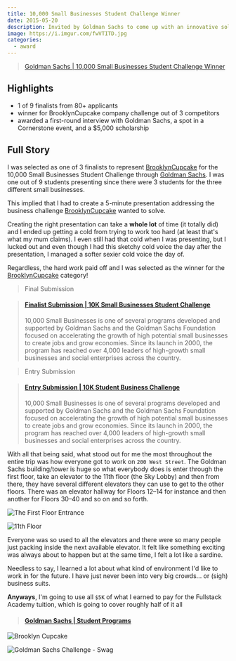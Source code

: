 ```yaml
---
title: 10,000 Small Businesses Student Challenge Winner
date: 2015-05-20
description: Invited by Goldman Sachs to come up with an innovative solution to one of three business challenges.
image: https://i.imgur.com/fwVTITD.jpg
categories:
  - award
---
```


> [Goldman Sachs | 10,000 Small Businesses Student Challenge Winner](http://www.goldmansachs.com/careers/students-and-graduates/our-programs/americas-programs/student-challenge.html)

## Highlights

- 1 of 9 finalists from 80+ applicants
- winner for BrooklynCupcake company challenge out of 3 competitors
- awarded a first-round interview with Goldman Sachs, a spot in a Cornerstone event, and a $5,000 scholarship

## Full Story

I was selected as one of 3 finalists to represent [BrooklynCupcake](https://brooklyncupcake.com 'BrooklynCupcake') for the 10,000 Small Businesses Student Challenge through [Goldman Sachs](https://www.goldmansachs.com/ 'Goldman Sachs'). I was one out of 9 students presenting since there were 3 students for the three different small businesses.

This implied that I had to create a 5-minute presentation addressing the business challenge [BrooklynCupcake](https://brooklyncupcake.com 'BrooklynCupcake') wanted to solve.

Creating the right presentation can take a **whole lot** of time (it totally did) and I ended up getting a cold from trying to work too hard (at least that's what my mum claims). I even still had that cold when I was presenting, but I lucked out and even though I had this sketchy cold voice the day after the presentation, I managed a softer sexier cold voice the day of.

Regardless, the hard work paid off and I was selected as the winner for the [BrooklynCupcake](https://brooklyncupcake.com 'BrooklynCupcake') category!

> Final Submission

<blockquote class="embedly-card"><h4><a href="https://www.youtube.com/watch?v=fZ1iTIHHXmE">Finalist Submission | 10K Small Businesses Student Challenge</a></h4><p>10,000 Small Businesses is one of several programs developed and supported by Goldman Sachs and the Goldman Sachs Foundation focused on accelerating the growth of high potential small businesses to create jobs and grow economies. Since its launch in 2000, the program has reached over 4,000 leaders of high-growth small businesses and social enterprises across the country.</p></blockquote>
<script async src="//cdn.embedly.com/widgets/platform.js" charset="UTF-8"></script>

> Entry Submission

<blockquote class="embedly-card"><h4><a href="https://www.youtube.com/watch?v=4a6rEjB8KH8">Entry Submission | 10K Student Business Challenge</a></h4><p>10,000 Small Businesses is one of several programs developed and supported by Goldman Sachs and the Goldman Sachs Foundation focused on accelerating the growth of high potential small businesses to create jobs and grow economies. Since its launch in 2000, the program has reached over 4,000 leaders of high-growth small businesses and social enterprises across the country.</p></blockquote>
<script async src="//cdn.embedly.com/widgets/platform.js" charset="UTF-8"></script>

With all that being said, what stood out for me the most throughout the entire trip was how everyone got to work on `200 West Street`. The Goldman Sachs building/tower is huge so what everybody does is enter through the first floor, take an elevator to the 11th floor (the Sky Lobby) and then from there, they have several different elevators they can use to get to the other floors. There was an elevator hallway for Floors 12–14 for instance and then another for Floors 30–40 and so on and so forth.

![The First Floor Entrance](https://farm6.static.flickr.com/5286/5319954555_189fc82df2_b.jpg)

![11th Floor](https://static.businessinsider.com/image/5012d4beecad043223000007-590/foursquare-user-hugh-c-snapped-a-shot-of-goldmans-sky-lobby-inside-its-200-west-offices.jpg)

Everyone was so used to all the elevators and there were so many people just packing inside the next available elevator. It felt like something exciting was always about to happen but at the same time, I felt a lot like a sardine.

Needless to say, I learned a lot about what kind of environment I'd like to work in for the future. I have just never been into very big crowds... or (sigh) business suits.

**Anyways**, I'm going to use all `$5K` of what I earned to pay for the Fullstack Academy tuition, which is going to cover roughly half of it all

<blockquote class="embedly-card"><h4><a href="http://www.goldmansachs.com/careers/students/programs/">Goldman Sachs | Student Programs</a></h4></blockquote>
<script async src="//cdn.embedly.com/widgets/platform.js" charset="UTF-8"></script>

![Brooklyn Cupcake](https://lh3.googleusercontent.com/vjMhq3iMVKtWoKWwncUb1_urR9evTAQdvaPNZ-IUc0PnFvudbEySlqhfjjMO60chyOluf0XJKJ1IaBz3MeZ2Yvm6MF7KmdpYTYVpMyFHSlT3P33F2GKub6e-jitvP7fZTC7mq_OrcdMyCk7m52z1KihYsvF_ShrqIkBMEkCbGYESeOkRWJQOFvgrkJfIIWfYSxDknhx2-82JC7bS_GTrUYoPpBXojVLJKE2D57Znwn6y0W4ourgfmj2XinJOpO6gaIIkOkwiXab4BBadnMyAGeebqKyQMrvP-ywCHEtuwIUkSnvrRQeP0eS7GLZj0lcx4_M-7mAgwgGliBtIQ3zNEVBvLRjsln2wX0IcG0nbWgDjCL56iDMux3XVjXeMmRzAv6RH_nl-TOvb-XhuSfba92QW08R3N1FF4tI1ruYTpgEajHbRTl6lD4jhqn8bVkxNoDcSkyZ4lyxNAQ6_pjS4Zq2CHx4UfUeN7PZKTKiStpugG7VYK_lTEkELSv6M71_81HCpvybaXD_tBe6lBWZllYQCenIzXNxWDONkfCeZLFdx5EsmMkC4zTJ3dZykYTb3J6IezxVXaBURSmhzjen0xrUJqgAIP9o=s1292-w1292-h969-no)

![Goldman Sachs Challenge - Swag](https://lh3.googleusercontent.com/j8N0N3MieHdXId2isRJ2bQnTDDwzLiZ-4oHMtBUmIAO-RelwWHGWCxdtOoGckZ9uq5yGkyHmXjj0f1GxTcIy3rt389rF0cr0gkdimpBJHu7yCprQ3ykXdIldHwNKv7DtmFg1tBP7hG_Dfv7j9Pysc4EqSeIo1Gugiz_S17bL5jeGWAxlFbQWV8ltZWVw0a5Km4pv5lfeSm5cYGeqzjuTPeLmbSVelh82mRziaqfSjQbeAVnNmeQBRUExYa98WeYq8-Lr8ErWKPHPXeoreiCE8NOIdhBPQfHR4rRYEKfmaFTIN4CR4y3C__zOTvbwSya8wNCDUn9itGC1oiI1yfeE8A9fZFZteJCPGYd-HfKnqHsjPIiXFPitXDKhracZsC74gsNKcpXvvtqmMu6oX3KE7Dbjvr-KRuwDnxmWp7CqcnxRKf2PV7jRnPPpOqmYcj5z-9Q2DmoJS2h3mNIV6RIc3XM5NaUmNLSV04pR5e0naus9gyuB1_KChyLXhCLJse2E1QCNzxYKCYfa29vLBDnZ2Blyv6yfNmVD4g-gcl0E9mrIoL9noeG8JQ485JUTnsPmVbvJWMimUKaHz9Nk1EM9Az51ryzV2LE=s969-w727-h969-no)

